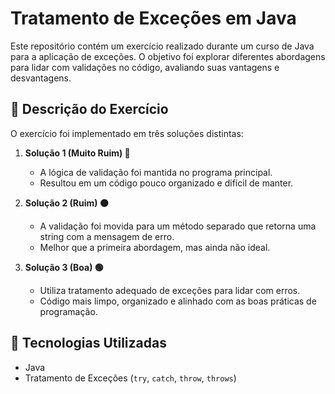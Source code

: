 # Tratamento de Exceções em Java

Este repositório contém um exercício realizado durante um curso de Java para a aplicação de exceções. O objetivo foi explorar diferentes abordagens para lidar com validações no código, avaliando suas vantagens e desvantagens.

## 📝 Descrição do Exercício

O exercício foi implementado em três soluções distintas:

1. **Solução 1 (Muito Ruim) 🔴**  
   - A lógica de validação foi mantida no programa principal.  
   - Resultou em um código pouco organizado e difícil de manter.  

2. **Solução 2 (Ruim) 🟠**  
   - A validação foi movida para um método separado que retorna uma string com a mensagem de erro.  
   - Melhor que a primeira abordagem, mas ainda não ideal.  

3. **Solução 3 (Boa) 🟢**  
   - Utiliza tratamento adequado de exceções para lidar com erros.  
   - Código mais limpo, organizado e alinhado com as boas práticas de programação.  

## 🚀 Tecnologias Utilizadas
- Java  
- Tratamento de Exceções (`try`, `catch`, `throw`, `throws`)  



